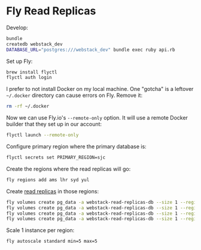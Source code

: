 # Fly Read Replicas

Develop:

```bash
bundle
createdb webstack_dev
DATABASE_URL="postgres:///webstack_dev" bundle exec ruby api.rb
```

Set up Fly:

```bash
brew install flyctl
flyctl auth login
```

I prefer to not install Docker on my local machine.
One "gotcha" is a leftover `~/.docker` directory can cause errors on Fly.
Remove it:

```bash
rm -rf ~/.docker
```

Now we can use Fly.io's `--remote-only` option.
It will use a remote Docker builder that they set up in our account:

```bash
flyctl launch --remote-only
```

Configure primary region where the primary database is:

```bash
flyctl secrets set PRIMARY_REGION=sjc
```

Create the regions where the read replicas will go:

```bash
fly regions add ams lhr syd yul
```

Create [read replicas](https://fly.io/docs/getting-started/multi-region-databases/#connect-to-regional-replicas)
in those regions:

```bash
fly volumes create pg_data -a webstack-read-replicas-db --size 1 --region ams
fly volumes create pg_data -a webstack-read-replicas-db --size 1 --region lhr
fly volumes create pg_data -a webstack-read-replicas-db --size 1 --region syd
fly volumes create pg_data -a webstack-read-replicas-db --size 1 --region yul
```

Scale 1 instance per region:

```bash
fly autoscale standard min=5 max=5
```
